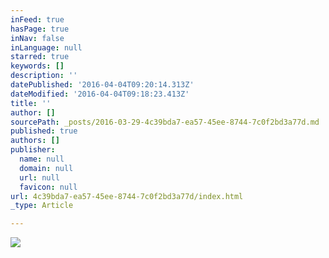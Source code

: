 ```yaml
---
inFeed: true
hasPage: true
inNav: false
inLanguage: null
starred: true
keywords: []
description: ''
datePublished: '2016-04-04T09:20:14.313Z'
dateModified: '2016-04-04T09:18:23.413Z'
title: ''
author: []
sourcePath: _posts/2016-03-29-4c39bda7-ea57-45ee-8744-7c0f2bd3a77d.md
published: true
authors: []
publisher:
  name: null
  domain: null
  url: null
  favicon: null
url: 4c39bda7-ea57-45ee-8744-7c0f2bd3a77d/index.html
_type: Article

---
```

![](https://s3-us-west-2.amazonaws.com/the-grid-img/p/6935529e6019be42ebae897881e0b9fe1dea92c6.jpg)